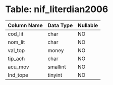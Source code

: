 # Table: nif_literdian2006

| Column Name | Data Type | Nullable |
|-------------|-----------|----------|
| cod_lit | char | NO |
| nom_lit | char | NO |
| val_top | money | NO |
| tip_ach | char | NO |
| acu_mov | smallint | NO |
| Ind_tope | tinyint | NO |
